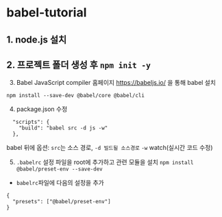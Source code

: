 # babel-tutorial
## 1. node.js 설치   

## 2. 프로젝트 폴더 생성 후 ```npm init -y```  

3. Babel JavaScript compiler 홈페이지 https://babeljs.io/ 을 통해 babel 설치
```
npm install --save-dev @babel/core @babel/cli
```  

4. package.json 수정
```
  "scripts": {
    "build": "babel src -d js -w"
  },
```
babel 뒤에 옵션: ```src```는 소스 경로, ```-d 빌드될 소스경로``` ```-w``` watch(실시간 코드 수정)

5. ```.babelrc``` 설정 파일을 root에 추가하고 관련 모듈을 설치
```npm install @babel/preset-env --save-dev``` 

- ```babelrc```파일에 다음의 설정을 추가

```
{
  "presets": ["@babel/preset-env"]
}
```
